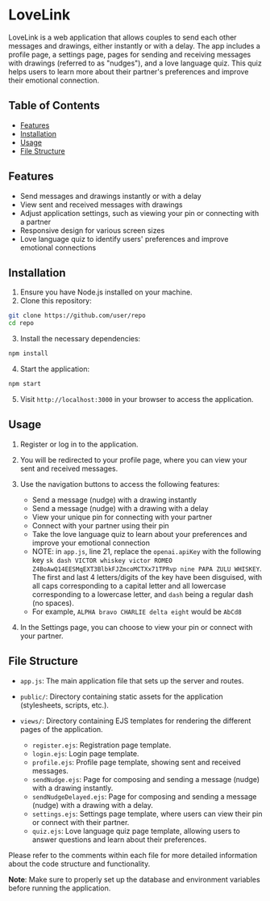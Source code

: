 # LoveLink

LoveLink is a web application that allows couples to send each other messages and drawings, either instantly or with a delay. The app includes a profile page, a settings page, pages for sending and receiving messages with drawings (referred to as "nudges"), and a love language quiz. This quiz helps users to learn more about their partner's preferences and improve their emotional connection.

## Table of Contents

- [Features](#features)
- [Installation](#installation)
- [Usage](#usage)
- [File Structure](#file-structure)

## Features

- Send messages and drawings instantly or with a delay
- View sent and received messages with drawings
- Adjust application settings, such as viewing your pin or connecting with a partner
- Responsive design for various screen sizes
- Love language quiz to identify users' preferences and improve emotional connections

## Installation

1. Ensure you have Node.js installed on your machine.
2. Clone this repository:

```bash
git clone https://github.com/user/repo
cd repo
```

3. Install the necessary dependencies:

```bash
npm install
```

4. Start the application:

```bash
npm start
```

5. Visit `http://localhost:3000` in your browser to access the application.

## Usage

1. Register or log in to the application.
2. You will be redirected to your profile page, where you can view your sent and received messages.
3. Use the navigation buttons to access the following features:

   - Send a message (nudge) with a drawing instantly
   - Send a message (nudge) with a drawing with a delay
   - View your unique pin for connecting with your partner
   - Connect with your partner using their pin
   - Take the love language quiz to learn about your preferences and improve your emotional connection
   - NOTE: in `app.js`, line 21, replace the `openai.apiKey` with the following key `sk dash VICTOR whiskey victor ROMEO Z4BoAwQ14EESMqEXT3BlbkFJZmcoMCTXx71TPRvp nine PAPA ZULU WHISKEY`. The  first and last 4 letters/digits of the key have been disguised, with all caps corresponding to a capital letter and all lowercase corresponding to a lowercase letter, and `dash` being a regular dash (no spaces). 
   - For example, `ALPHA bravo CHARLIE delta eight` would be `AbCd8`

4. In the Settings page, you can choose to view your pin or connect with your partner.

## File Structure

- `app.js`: The main application file that sets up the server and routes.
- `public/`: Directory containing static assets for the application (stylesheets, scripts, etc.).
- `views/`: Directory containing EJS templates for rendering the different pages of the application.

   - `register.ejs`: Registration page template.
   - `login.ejs`: Login page template.
   - `profile.ejs`: Profile page template, showing sent and received messages.
   - `sendNudge.ejs`: Page for composing and sending a message (nudge) with a drawing instantly.
   - `sendNudgeDelayed.ejs`: Page for composing and sending a message (nudge) with a drawing with a delay.
   - `settings.ejs`: Settings page template, where users can view their pin or connect with their partner.
   - `quiz.ejs`: Love language quiz page template, allowing users to answer questions and learn about their preferences.

Please refer to the comments within each file for more detailed information about the code structure and functionality.

**Note**: Make sure to properly set up the database and environment variables before running the application.